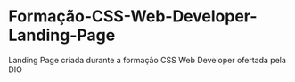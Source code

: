 # Formação-CSS-Web-Developer-Landing-Page
Landing Page criada durante a formação CSS Web Developer ofertada pela DIO
